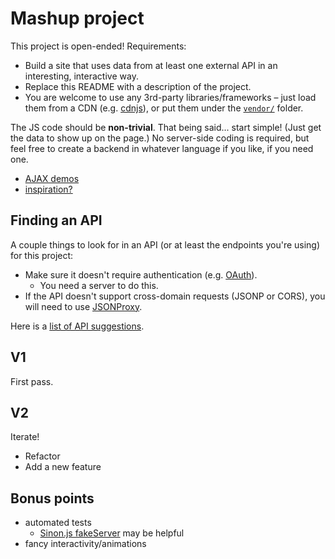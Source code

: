 # Mashup project

This project is open-ended! Requirements:

* Build a site that uses data from at least one external API in an interesting, interactive way.
* Replace this README with a description of the project.
* You are welcome to use any 3rd-party libraries/frameworks – just load them from a CDN (e.g. [cdnjs](http://cdnjs.com)), or put them under the [`vendor/`](vendor/) folder.

The JS code should be **non-trivial**. That being said... start simple! (Just get the data to show up on the page.) No server-side coding is required, but feel free to create a backend in whatever language if you like, if you need one.

* [AJAX demos](https://github.com/advanced-js/deck/tree/gh-pages/demos/ajax)
* [inspiration?](http://www.programmableweb.com/mashups)

## Finding an API

A couple things to look for in an API (or at least the endpoints you're using) for this project:

* Make sure it doesn't require authentication (e.g. [OAuth](http://oauth.net/)).
    * You need a server to do this.
* If the API doesn't support cross-domain requests (JSONP or CORS), you will need to use [JSONProxy](https://jsonp.afeld.me/).

Here is a [list of API suggestions](https://gist.github.com/afeld/4952991).

## V1

First pass.

## V2

Iterate!

* Refactor
* Add a new feature

## Bonus points

* automated tests
    * [Sinon.js fakeServer](http://sinonjs.org/docs/#fakeServer) may be helpful
* fancy interactivity/animations
